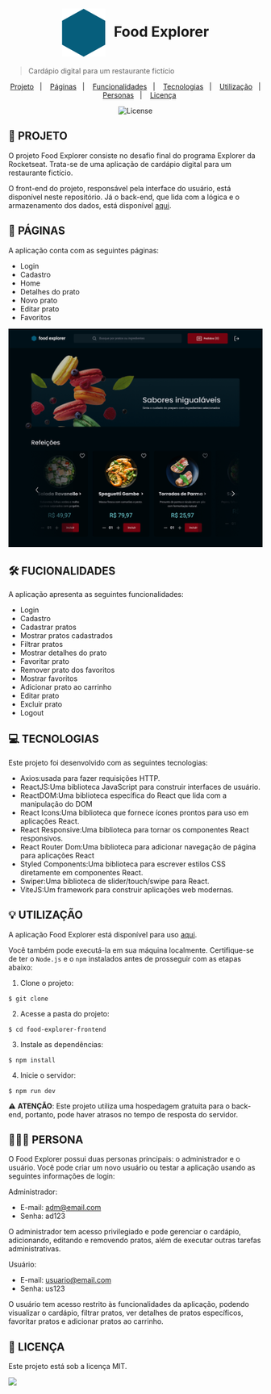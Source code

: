 <h1 align="center" style="text-align:center;">
  <img alt="Logo do Food Explorer" src="./src/assets/favicon.svg" style="vertical-align: middle; margin-right: 10px;">
  Food Explorer
</h1>

> Cardápio digital para um restaurante fictício

<p align="center">
  <a href="#project">Projeto</a>&nbsp;&nbsp;&nbsp;|&nbsp;&nbsp;&nbsp;
  <a href="#pages">Páginas</a>&nbsp;&nbsp;&nbsp;|&nbsp;&nbsp;&nbsp;
  <a href="#features">Funcionalidades</a>&nbsp;&nbsp;&nbsp;|&nbsp;&nbsp;&nbsp;
  <a href="#technologies">Tecnologias</a>&nbsp;&nbsp;&nbsp;|&nbsp;&nbsp;&nbsp;
  <a href="#usage">Utilização</a>&nbsp;&nbsp;&nbsp;|&nbsp;&nbsp;&nbsp;
  <a href="#users">Personas</a>&nbsp;&nbsp;&nbsp;|&nbsp;&nbsp;&nbsp;
  <a href="#license">Licença</a>
</p>

<p align="center">
  <img alt="License" src="https://img.shields.io/static/v1?label=license&message=MIT&color=49AA26&labelColor=000000">
</p>

<h2 id="project">📁 PROJETO</h2>

O projeto Food Explorer consiste no desafio final do programa Explorer da Rocketseat. Trata-se de uma aplicação de cardápio digital para um restaurante fictício.

O front-end do projeto, responsável pela interface do usuário, está disponível neste repositório. Já o back-end, que lida com a lógica e o armazenamento dos dados, está disponível [aqui](https://github.com/Luciana-Maria/desafio-final-backend).

<h2 id="pages">📃 PÁGINAS</h2>

A aplicação conta com as seguintes páginas:

- Login
- Cadastro
- Home
- Detalhes do prato
- Novo prato
- Editar prato
- Favoritos

!["Página home"](./src/assets/home.png)

<h2 id="features">🛠️ FUCIONALIDADES</h2>

A aplicação apresenta as seguintes funcionalidades:

- Login
- Cadastro
- Cadastrar pratos
- Mostrar pratos cadastrados
- Filtrar pratos
- Mostrar detalhes do prato
- Favoritar prato
- Remover prato dos favoritos
- Mostrar favoritos
- Adicionar prato ao carrinho
- Editar prato
- Excluir prato
- Logout

<h2 id="technologies">💻 TECNOLOGIAS</h2>

Este projeto foi desenvolvido com as seguintes tecnologias:

- Axios:usada para fazer requisições HTTP.
- ReactJS:Uma biblioteca JavaScript para construir interfaces de usuário.
- ReactDOM:Uma biblioteca específica do React que lida com a manipulação do DOM
- React Icons:Uma biblioteca que fornece ícones prontos para uso em aplicações React.
- React Responsive:Uma biblioteca para tornar os componentes React responsivos.
- React Router Dom:Uma biblioteca para adicionar navegação de página para aplicações React
- Styled Components:Uma biblioteca para escrever estilos CSS diretamente em componentes React.
- Swiper:Uma biblioteca de slider/touch/swipe para React.
- ViteJS:Um framework para construir aplicações web modernas.

<h2 id="usage">💡 UTILIZAÇÃO</h2>

A aplicação Food Explorer está disponível para uso [aqui]().

Você também pode executá-la em sua máquina localmente. Certifique-se de ter o ``Node.js`` e o ``npm`` instalados antes de prosseguir com as etapas abaixo:

1. Clone o projeto:

```
$ git clone 
```

2. Acesse a pasta do projeto:

```
$ cd food-explorer-frontend
```

3. Instale as dependências:

```
$ npm install
```

4. Inicie o servidor:

```
$ npm run dev
```

⚠️ **ATENÇÃO**: Este projeto utiliza uma hospedagem gratuita para o back-end, portanto, pode haver atrasos no tempo de resposta do servidor.

<h2 id="users">👩🏾‍💻 PERSONA</h2>

O Food Explorer possui duas personas principais: o administrador e o usuário. Você pode criar um novo usuário ou testar a aplicação usando as seguintes informações de login:

Administrador:

- E-mail: adm@email.com
- Senha: ad123

O administrador  tem acesso privilegiado e pode gerenciar o cardápio, adicionando, editando e removendo pratos, além de executar outras tarefas administrativas.

Usuário:

- E-mail: usuario@email.com
- Senha: us123

O usuário tem acesso restrito às funcionalidades da aplicação, podendo visualizar o cardápio, filtrar pratos, ver detalhes de pratos específicos, favoritar pratos e adicionar pratos ao carrinho.

<h2 id="license">📝 LICENÇA</h2>

Este projeto está sob a licença MIT.



<div style="display: flex;">
  <a href="https://www.linkedin.com/in/luciana-santos-maria/" target="_blank"><img src="https://img.shields.io/badge/-LinkedIn-%230077B5?style=for-the-badge&logo=linkedin&logoColor=white" style="margin-right: 2vw" target="_blank"></a>
 
</div>